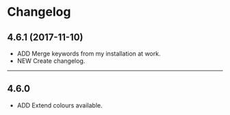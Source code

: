 # Changelog


## 4.6.1 (2017-11-10)

* ADD Merge keywords from my installation at work.
* NEW Create changelog.

---

## 4.6.0

* ADD Extend colours available.